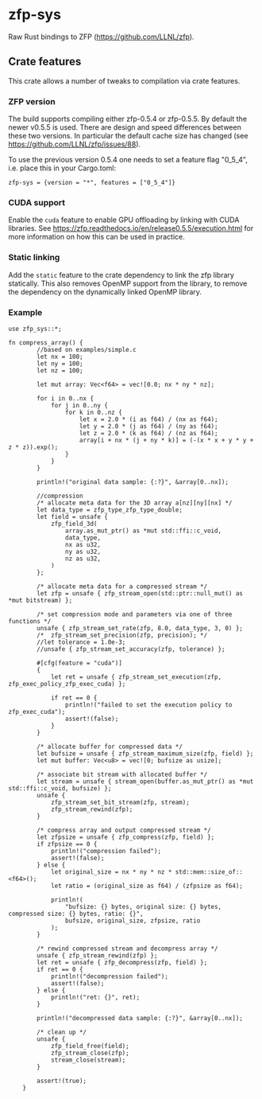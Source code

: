 # zfp-sys
Raw Rust bindings to ZFP (https://github.com/LLNL/zfp).

## Crate features

This crate allows a number of tweaks to compilation via crate features.

### ZFP version

The build supports compiling either zfp-0.5.4 or zfp-0.5.5. By default the newer v0.5.5 is used.
There are design and speed differences between these two versions.
In particular the default cache size has changed (see https://github.com/LLNL/zfp/issues/88).

To use the previous version 0.5.4 one needs to set a feature flag "0_5_4", i.e. place this in your Cargo.toml:

    zfp-sys = {version = "*", features = ["0_5_4"]}

### CUDA support

Enable the `cuda` feature to enable GPU offloading by linking with CUDA libraries.
See https://zfp.readthedocs.io/en/release0.5.5/execution.html for more information 
on how this can be used in practice.

### Static linking

Add the `static` feature to the crate dependency to link the zfp library statically.
This also removes OpenMP support from the library, to remove the dependency on
the dynamically linked OpenMP library.

### Example

```
use zfp_sys::*;

fn compress_array() {
        //based on examples/simple.c
        let nx = 100;
        let ny = 100;
        let nz = 100;

        let mut array: Vec<f64> = vec![0.0; nx * ny * nz];

        for i in 0..nx {
            for j in 0..ny {
                for k in 0..nz {
                    let x = 2.0 * (i as f64) / (nx as f64);
                    let y = 2.0 * (j as f64) / (ny as f64);
                    let z = 2.0 * (k as f64) / (nz as f64);
                    array[i + nx * (j + ny * k)] = (-(x * x + y * y + z * z)).exp();
                }
            }
        }

        println!("original data sample: {:?}", &array[0..nx]);

        //compression
        /* allocate meta data for the 3D array a[nz][ny][nx] */
        let data_type = zfp_type_zfp_type_double;
        let field = unsafe {
            zfp_field_3d(
                array.as_mut_ptr() as *mut std::ffi::c_void,
                data_type,
                nx as u32,
                ny as u32,
                nz as u32,
            )
        };

        /* allocate meta data for a compressed stream */
        let zfp = unsafe { zfp_stream_open(std::ptr::null_mut() as *mut bitstream) };

        /* set compression mode and parameters via one of three functions */
        unsafe { zfp_stream_set_rate(zfp, 8.0, data_type, 3, 0) };
        /*  zfp_stream_set_precision(zfp, precision); */
        //let tolerance = 1.0e-3;
        //unsafe { zfp_stream_set_accuracy(zfp, tolerance) };

        #[cfg(feature = "cuda")]
        {
            let ret = unsafe { zfp_stream_set_execution(zfp, zfp_exec_policy_zfp_exec_cuda) };

            if ret == 0 {
                println!("failed to set the execution policy to zfp_exec_cuda");
                assert!(false);
            }
        }

        /* allocate buffer for compressed data */
        let bufsize = unsafe { zfp_stream_maximum_size(zfp, field) };
        let mut buffer: Vec<u8> = vec![0; bufsize as usize];

        /* associate bit stream with allocated buffer */
        let stream = unsafe { stream_open(buffer.as_mut_ptr() as *mut std::ffi::c_void, bufsize) };
        unsafe {
            zfp_stream_set_bit_stream(zfp, stream);
            zfp_stream_rewind(zfp);
        }

        /* compress array and output compressed stream */
        let zfpsize = unsafe { zfp_compress(zfp, field) };
        if zfpsize == 0 {
            println!("compression failed");
            assert!(false);
        } else {
            let original_size = nx * ny * nz * std::mem::size_of::<f64>();
            let ratio = (original_size as f64) / (zfpsize as f64);

            println!(
                "bufsize: {} bytes, original size: {} bytes, compressed size: {} bytes, ratio: {}",
                bufsize, original_size, zfpsize, ratio
            );
        }

        /* rewind compressed stream and decompress array */
        unsafe { zfp_stream_rewind(zfp) };
        let ret = unsafe { zfp_decompress(zfp, field) };
        if ret == 0 {
            println!("decompression failed");
            assert!(false);
        } else {
            println!("ret: {}", ret);
        }

        println!("decompressed data sample: {:?}", &array[0..nx]);

        /* clean up */
        unsafe {
            zfp_field_free(field);
            zfp_stream_close(zfp);
            stream_close(stream);
        }

        assert!(true);
    }
```